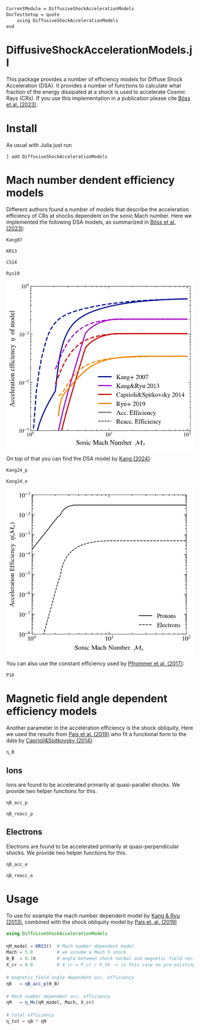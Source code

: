 ```@meta
CurrentModule = DiffusiveShockAccelerationModels
DocTestSetup = quote
    using DiffusiveShockAccelerationModels
end
```

# DiffusiveShockAccelerationModels.jl

This package provides a number of efficiency models for Diffuse Shock Acceleration (DSA). It provides a number of functions to calculate what fraction of the energy dissipated at a shock is used to accelerate Cosmic Rays (CRs).
If you use this implementation in a publication please cite [Böss et al. (2023)](https://ui.adsabs.harvard.edu/abs/2022arXiv220705087B/abstract).

# Install

As usual with Julia just run

```
] add DiffusiveShockAccelerationModels
```

# Mach number dendent efficiency models

Different authors found a number of models that describe the acceleration efficiency of CRs at shocks dependent on the sonic Mach number.
Here we implemented the following DSA models, as summarized in [Böss et al. (2023)](https://ui.adsabs.harvard.edu/abs/2022arXiv220705087B/abstract):

```@docs
Kang07
```

```@docs
KR13
```

```@docs
CS14
```

```@docs
Ryu19
```

![Implemented DSA models](mach_efficiancy_models.png)

On top of that you can find the DSA model by [Kang (2024)](https://ui.adsabs.harvard.edu/abs/2024JKAS...57..155K/abstract):

```@docs
Kang24_p
```

```@docs
Kang24_e
```

![Kang 2024 DSA model](Kang2024.png)


You can also use the constant efficiency used by [Pfrommer et al. (2017)](https://ui.adsabs.harvard.edu/abs/2017MNRAS.465.4500P/abstract):

```@docs
P16
```


# Magnetic field angle dependent efficiency models

Another parameter in the acceleration efficiency is the shock obliquity. Here we used the results from [Pais et al. (2019)](http://arxiv.org/abs/1907.04300) who fit a functional form to the data by [Caprioli&Spitkovsky (2014)](https://ui.adsabs.harvard.edu/abs/2014ApJ...783...91C/abstract).

```@docs
η_B
```

## Ions

Ions are found to be accelerated primarily at quasi-parallel shocks. We provide two helper functions for this.

```@docs
ηB_acc_p
```

```@docs
ηB_reacc_p
```

## Electrons

Electrons are found to be accelerated primarily at quasi-perpendicular shocks. We provide two helper functions for this.

```@docs
ηB_acc_e
```

```@docs
ηB_reacc_e
```

# Usage

To use for example the mach number dependent model by [Kang & Ryu (2013)](https://arxiv.org/pdf/1212.3246.pdf), combined with the shock obliquity model by [Pais et. al. (2019)](http://arxiv.org/abs/1907.04300)

```julia
using DiffusiveShockAccelerationModels

ηM_model = KR13()  # Mach number dependent model
Mach = 5.0         # we assume a Mach 5 shock
θ_B  = 0.1π        # angle between shock normal and magnetic field vector
X_cr = 0.0         # X_cr = P_cr / P_th -> in this case no pre-existing CRs

# magnetic field angle dependent acc. efficiency
ηB   = ηB_acc_p(θ_B)  

# Mach number dependent acc. efficiency
ηM   = η_Ms(ηM_model, Mach, X_cr)

# total efficiency
η_tot = ηB * ηM
```

